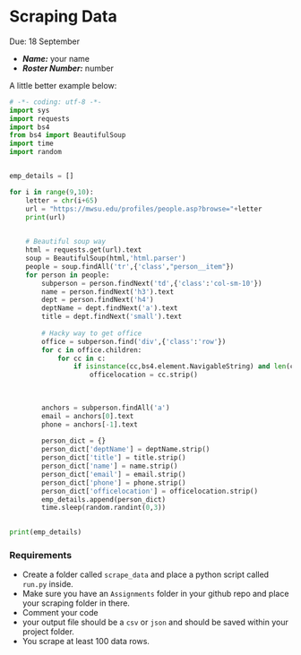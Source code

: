 Scraping Data
=============
Due: 18 September
- ***Name:*** your name
- ***Roster Number:*** number


A little better example below:

```python
# -*- coding: utf-8 -*-
import sys
import requests
import bs4
from bs4 import BeautifulSoup
import time
import random


emp_details = []

for i in range(9,10):
    letter = chr(i+65)
    url = "https://mwsu.edu/profiles/people.asp?browse="+letter
    print(url)
    

    # Beautiful soup way
    html = requests.get(url).text
    soup = BeautifulSoup(html,'html.parser')
    people = soup.findAll('tr',{'class',"person__item"})
    for person in people:
        subperson = person.findNext('td',{'class':'col-sm-10'})
        name = person.findNext('h3').text
        dept = person.findNext('h4')
        deptName = dept.findNext('a').text
        title = dept.findNext('small').text
        
        # Hacky way to get office
        office = subperson.find('div',{'class':'row'})
        for c in office.children:
            for cc in c:
                if isinstance(cc,bs4.element.NavigableString) and len(cc) > 10:
                    officelocation = cc.strip()
                    

                
        anchors = subperson.findAll('a')
        email = anchors[0].text
        phone = anchors[-1].text
        
        person_dict = {}
        person_dict['deptName'] = deptName.strip()
        person_dict['title'] = title.strip()
        person_dict['name'] = name.strip()
        person_dict['email'] = email.strip()
        person_dict['phone'] = phone.strip()
        person_dict['officelocation'] = officelocation.strip()
        emp_details.append(person_dict)
        time.sleep(random.randint(0,3))
           

print(emp_details)
```

### Requirements

- Create a folder called `scrape_data` and place a python script called `run.py` inside.
- Make sure you have an `Assignments` folder in your github repo and place your scraping folder in there.
- Comment your code 
- your output file should be a `csv` or `json` and should be saved within your project folder.
- You scrape at least 100 data rows.
